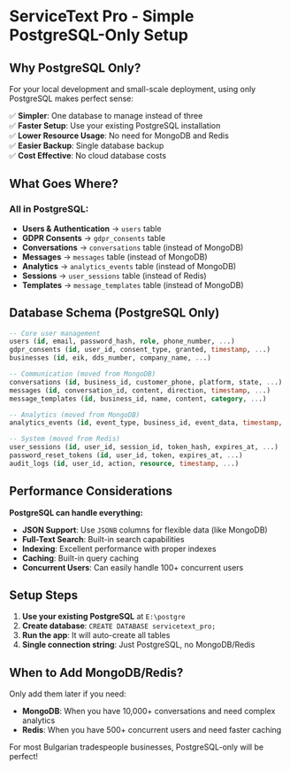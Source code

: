 # ServiceText Pro - Simple PostgreSQL-Only Setup

## Why PostgreSQL Only?

For your local development and small-scale deployment, using only PostgreSQL makes perfect sense:

✅ **Simpler**: One database to manage instead of three  
✅ **Faster Setup**: Use your existing PostgreSQL installation  
✅ **Lower Resource Usage**: No need for MongoDB and Redis  
✅ **Easier Backup**: Single database backup  
✅ **Cost Effective**: No cloud database costs  

## What Goes Where?

### All in PostgreSQL:
- **Users & Authentication** → `users` table
- **GDPR Consents** → `gdpr_consents` table  
- **Conversations** → `conversations` table (instead of MongoDB)
- **Messages** → `messages` table (instead of MongoDB)
- **Analytics** → `analytics_events` table (instead of MongoDB)
- **Sessions** → `user_sessions` table (instead of Redis)
- **Templates** → `message_templates` table (instead of MongoDB)

## Database Schema (PostgreSQL Only)

```sql
-- Core user management
users (id, email, password_hash, role, phone_number, ...)
gdpr_consents (id, user_id, consent_type, granted, timestamp, ...)
businesses (id, eik, dds_number, company_name, ...)

-- Communication (moved from MongoDB)
conversations (id, business_id, customer_phone, platform, state, ...)
messages (id, conversation_id, content, direction, timestamp, ...)
message_templates (id, business_id, name, content, category, ...)

-- Analytics (moved from MongoDB) 
analytics_events (id, event_type, business_id, event_data, timestamp, ...)

-- System (moved from Redis)
user_sessions (id, user_id, session_id, token_hash, expires_at, ...)
password_reset_tokens (id, user_id, token, expires_at, ...)
audit_logs (id, user_id, action, resource, timestamp, ...)
```

## Performance Considerations

**PostgreSQL can handle everything:**
- **JSON Support**: Use `JSONB` columns for flexible data (like MongoDB)
- **Full-Text Search**: Built-in search capabilities
- **Indexing**: Excellent performance with proper indexes
- **Caching**: Built-in query caching
- **Concurrent Users**: Can easily handle 100+ concurrent users

## Setup Steps

1. **Use your existing PostgreSQL** at `E:\postgre`
2. **Create database**: `CREATE DATABASE servicetext_pro;`
3. **Run the app**: It will auto-create all tables
4. **Single connection string**: Just PostgreSQL, no MongoDB/Redis

## When to Add MongoDB/Redis?

Only add them later if you need:
- **MongoDB**: When you have 10,000+ conversations and need complex analytics
- **Redis**: When you have 500+ concurrent users and need faster caching

For most Bulgarian tradespeople businesses, PostgreSQL-only will be perfect!
